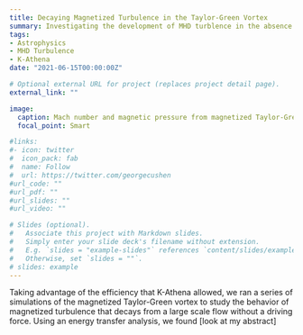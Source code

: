 ```yaml
---
title: Decaying Magnetized Turbulence in the Taylor-Green Vortex
summary: Investigating the development of MHD turblence in the absence of driving forces
tags:
- Astrophysics
- MHD Turbulence
- K-Athena
date: "2021-06-15T00:00:00Z"

# Optional external URL for project (replaces project detail page).
external_link: ""

image:
  caption: Mach number and magnetic pressure from magnetized Taylor-Green simulation
  focal_point: Smart

#links:
#- icon: twitter
#  icon_pack: fab
#  name: Follow
#  url: https://twitter.com/georgecushen
#url_code: ""
#url_pdf: ""
#url_slides: ""
#url_video: ""

# Slides (optional).
#   Associate this project with Markdown slides.
#   Simply enter your slide deck's filename without extension.
#   E.g. `slides = "example-slides"` references `content/slides/example-slides.md`.
#   Otherwise, set `slides = ""`.
# slides: example
---
```


Taking advantage of the efficiency that K-Athena allowed, we ran a series of
simulations of the magnetized Taylor-Green vortex to study the behavior of
magnetized turbulence that decays from a large scale flow without a driving
force.  Using an energy transfer analysis, we found [look at my abstract]
